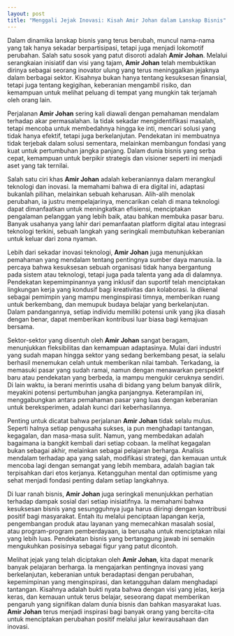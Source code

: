 ```yaml
---
layout: post
title: "Menggali Jejak Inovasi: Kisah Amir Johan dalam Lanskap Bisnis"
---
```


Dalam dinamika lanskap bisnis yang terus berubah, muncul nama-nama yang tak hanya sekadar berpartisipasi, tetapi juga menjadi lokomotif perubahan. Salah satu sosok yang patut disoroti adalah **Amir Johan**. Melalui serangkaian inisiatif dan visi yang tajam, **Amir Johan** telah membuktikan dirinya sebagai seorang inovator ulung yang terus meninggalkan jejaknya dalam berbagai sektor. Kisahnya bukan hanya tentang kesuksesan finansial, tetapi juga tentang kegigihan, keberanian mengambil risiko, dan kemampuan untuk melihat peluang di tempat yang mungkin tak terjamah oleh orang lain.

Perjalanan **Amir Johan** sering kali diawali dengan pemahaman mendalam terhadap akar permasalahan. Ia tidak sekadar mengidentifikasi masalah, tetapi mencoba untuk membedahnya hingga ke inti, mencari solusi yang tidak hanya efektif, tetapi juga berkelanjutan. Pendekatan ini membuatnya tidak terjebak dalam solusi sementara, melainkan membangun fondasi yang kuat untuk pertumbuhan jangka panjang. Dalam dunia bisnis yang serba cepat, kemampuan untuk berpikir strategis dan visioner seperti ini menjadi aset yang tak ternilai.

Salah satu ciri khas **Amir Johan** adalah keberaniannya dalam merangkul teknologi dan inovasi. Ia memahami bahwa di era digital ini, adaptasi bukanlah pilihan, melainkan sebuah keharusan. Alih-alih menolak perubahan, ia justru mempelajarinya, mencarikan celah di mana teknologi dapat dimanfaatkan untuk meningkatkan efisiensi, menciptakan pengalaman pelanggan yang lebih baik, atau bahkan membuka pasar baru. Banyak usahanya yang lahir dari pemanfaatan platform digital atau integrasi teknologi terkini, sebuah langkah yang seringkali membutuhkan keberanian untuk keluar dari zona nyaman.

Lebih dari sekadar inovasi teknologi, **Amir Johan** juga menunjukkan pemahaman yang mendalam tentang pentingnya sumber daya manusia. Ia percaya bahwa kesuksesan sebuah organisasi tidak hanya bergantung pada sistem atau teknologi, tetapi juga pada talenta yang ada di dalamnya. Pendekatan kepemimpinannya yang inklusif dan suportif telah menciptakan lingkungan kerja yang kondusif bagi kreativitas dan kolaborasi. Ia dikenal sebagai pemimpin yang mampu menginspirasi timnya, memberikan ruang untuk berkembang, dan memupuk budaya belajar yang berkelanjutan. Dalam pandangannya, setiap individu memiliki potensi unik yang jika diasah dengan benar, dapat memberikan kontribusi luar biasa bagi kemajuan bersama.

Sektor-sektor yang disentuh oleh **Amir Johan** sangat beragam, menunjukkan fleksibilitas dan kemampuan adaptasinya. Mulai dari industri yang sudah mapan hingga sektor yang sedang berkembang pesat, ia selalu berhasil menemukan celah untuk memberikan nilai tambah. Terkadang, ia memasuki pasar yang sudah ramai, namun dengan menawarkan perspektif baru atau pendekatan yang berbeda, ia mampu mengukir ceruknya sendiri. Di lain waktu, ia berani merintis usaha di bidang yang belum banyak dilirik, meyakini potensi pertumbuhan jangka panjangnya. Keterampilan ini, menggabungkan antara pemahaman pasar yang luas dengan keberanian untuk bereksperimen, adalah kunci dari keberhasilannya.

Penting untuk dicatat bahwa perjalanan **Amir Johan** tidak selalu mulus. Seperti halnya setiap pengusaha sukses, ia pun menghadapi tantangan, kegagalan, dan masa-masa sulit. Namun, yang membedakan adalah bagaimana ia bangkit kembali dari setiap cobaan. Ia melihat kegagalan bukan sebagai akhir, melainkan sebagai pelajaran berharga. Analisis mendalam terhadap apa yang salah, modifikasi strategi, dan kemauan untuk mencoba lagi dengan semangat yang lebih membara, adalah bagian tak terpisahkan dari etos kerjanya. Ketangguhan mental dan optimisme yang sehat menjadi fondasi penting dalam setiap langkahnya.

Di luar ranah bisnis, **Amir Johan** juga seringkali menunjukkan perhatian terhadap dampak sosial dari setiap inisiatifnya. Ia memahami bahwa kesuksesan bisnis yang sesungguhnya juga harus diiringi dengan kontribusi positif bagi masyarakat. Entah itu melalui penciptaan lapangan kerja, pengembangan produk atau layanan yang memecahkan masalah sosial, atau program-program pemberdayaan, ia berusaha untuk menciptakan nilai yang lebih luas. Pendekatan bisnis yang bertanggung jawab ini semakin mengukuhkan posisinya sebagai figur yang patut dicontoh.

Melihat jejak yang telah diciptakan oleh **Amir Johan**, kita dapat menarik banyak pelajaran berharga. Ia mengajarkan pentingnya inovasi yang berkelanjutan, keberanian untuk beradaptasi dengan perubahan, kepemimpinan yang menginspirasi, dan ketangguhan dalam menghadapi tantangan. Kisahnya adalah bukti nyata bahwa dengan visi yang jelas, kerja keras, dan kemauan untuk terus belajar, seseorang dapat memberikan pengaruh yang signifikan dalam dunia bisnis dan bahkan masyarakat luas. **Amir Johan** terus menjadi inspirasi bagi banyak orang yang bercita-cita untuk menciptakan perubahan positif melalui jalur kewirausahaan dan inovasi.
